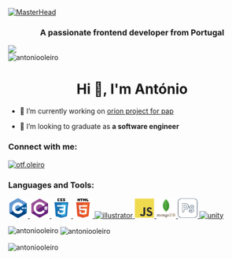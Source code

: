 [![MasterHead](https://https://user-images.githubusercontent.com/70682152/196581060-0e3cc3d2-93e3-4108-82ea-920de5bcece4.gif)](https://antoniooleiro.io)
<h3 align="center">A passionate frontend developer from Portugal</h3>
<img align="right" alt"coding width="900" src="https://user-images.githubusercontent.com/70682152/196581060-0e3cc3d2-93e3-4108-82ea-920de5bcece4.gif">

<p align="left"> <img src="https://komarev.com/ghpvc/?username=antoniooleiro&label=Profile%20views&color=0e75b6&style=flat" alt="antoniooleiro" /> </p>
<h1 align="center">Hi 👋, I'm António</h1>


- 🔭 I’m currently working on [orion project for pap](http://orionentertainment.xyz/)

- 👯 I’m looking to graduate as **a software engineer**

<h3 align="left">Connect with me:</h3>
<p align="left">
<a href="https://instagram.com/otf.oleiro" target="blank"><img align="center" src="https://raw.githubusercontent.com/rahuldkjain/github-profile-readme-generator/master/src/images/icons/Social/instagram.svg" alt="otf.oleiro" height="30" width="40" /></a>
</p>

<h3 align="left">Languages and Tools:</h3>
<p align="left"> <a href="https://www.w3schools.com/cpp/" target="_blank" rel="noreferrer"> <img src="https://raw.githubusercontent.com/devicons/devicon/master/icons/cplusplus/cplusplus-original.svg" alt="cplusplus" width="40" height="40"/> </a> <a href="https://www.w3schools.com/cs/" target="_blank" rel="noreferrer"> <img src="https://raw.githubusercontent.com/devicons/devicon/master/icons/csharp/csharp-original.svg" alt="csharp" width="40" height="40"/> </a> <a href="https://www.w3schools.com/css/" target="_blank" rel="noreferrer"> <img src="https://raw.githubusercontent.com/devicons/devicon/master/icons/css3/css3-original-wordmark.svg" alt="css3" width="40" height="40"/> </a> <a href="https://www.w3.org/html/" target="_blank" rel="noreferrer"> <img src="https://raw.githubusercontent.com/devicons/devicon/master/icons/html5/html5-original-wordmark.svg" alt="html5" width="40" height="40"/> </a> <a href="https://www.adobe.com/in/products/illustrator.html" target="_blank" rel="noreferrer"> <img src="https://www.vectorlogo.zone/logos/adobe_illustrator/adobe_illustrator-icon.svg" alt="illustrator" width="40" height="40"/> </a> <a href="https://developer.mozilla.org/en-US/docs/Web/JavaScript" target="_blank" rel="noreferrer"> <img src="https://raw.githubusercontent.com/devicons/devicon/master/icons/javascript/javascript-original.svg" alt="javascript" width="40" height="40"/> </a> <a href="https://www.mongodb.com/" target="_blank" rel="noreferrer"> <img src="https://raw.githubusercontent.com/devicons/devicon/master/icons/mongodb/mongodb-original-wordmark.svg" alt="mongodb" width="40" height="40"/> </a> <a href="https://www.photoshop.com/en" target="_blank" rel="noreferrer"> <img src="https://raw.githubusercontent.com/devicons/devicon/master/icons/photoshop/photoshop-line.svg" alt="photoshop" width="40" height="40"/> </a> <a href="https://unity.com/" target="_blank" rel="noreferrer"> <img src="https://www.vectorlogo.zone/logos/unity3d/unity3d-icon.svg" alt="unity" width="40" height="40"/> </a> </p>

<p><img align="left" src="https://github-readme-stats.vercel.app/api/top-langs?username=antoniooleiro&show_icons=true&locale=en&layout=compact" alt="antoniooleiro" /></p>

<p>&nbsp;<img align="center" src="https://github-readme-stats.vercel.app/api?username=antoniooleiro&show_icons=true&locale=en" alt="antoniooleiro" /></p>

<p><img align="center" src="https://github-readme-streak-stats.herokuapp.com/?user=antoniooleiro&" alt="antoniooleiro" /></p>
